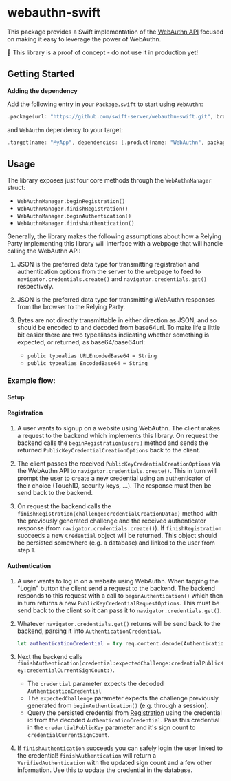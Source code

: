 # webauthn-swift

This package provides a Swift implementation of the [WebAuthn API](https://w3c.github.io/webauthn) focused on making it
easy to leverage the power of WebAuthn.

🚨 This library is a proof of concept - do not use it in production yet!

## Getting Started

**Adding the dependency**

Add the following entry in your `Package.swift` to start using `WebAuthn`:

```swift
.package(url: "https://github.com/swift-server/webauthn-swift.git", branch: "main")
```

and `WebAuthn` dependency to your target:

```swift
.target(name: "MyApp", dependencies: [.product(name: "WebAuthn", package: "webauthn-swift")])
```

## Usage

The library exposes just four core methods through the `WebAuthnManager` struct:

- `WebAuthnManager.beginRegistration()`
- `WebAuthnManager.finishRegistration()`
- `WebAuthnManager.beginAuthentication()`
- `WebAuthnManager.finishAuthentication()`

Generally, the library makes the following assumptions about how a Relying Party implementing this library will
interface with a webpage that will handle calling the WebAuthn API:

1. JSON is the preferred data type for transmitting registration and authentication options from the server to
   the webpage to feed to `navigator.credentials.create()` and `navigator.credentials.get()` respectively.

2. JSON is the preferred data type for transmitting WebAuthn responses from the browser to the Relying Party.

3. Bytes are not directly transmittable in either direction as JSON, and so should be encoded to and decoded
   from base64url. To make life a little bit easier there are two typealiases indicating whether something is expected,
   or returned, as base64/base64url:

   - `public typealias URLEncodedBase64 = String`
   - `public typealias EncodedBase64 = String`

### Example flow:

#### Setup


#### Registration

1. A user wants to signup on a website using WebAuthn. The client makes a request to the backend which implements this
   library. On request the backend calls the `beginRegistration(user:)` method and sends the returned
   `PublicKeyCredentialCreationOptions` back to the client.

2. The client passes the received `PublicKeyCredentialCreationOptions` via the WebAuthn API to
   `navigator.credentials.create()`. This in turn will prompt the user to create a new credential using an
   authenticator of their choice (TouchID, security keys, ...). The response must then be send back to the backend.

3. On request the backend calls the `finishRegistration(challenge:credentialCreationData:)` method with the previously
   generated challenge and the received authenticator response (from `navigator.credentials.create()`). If
   `finishRegistration` succeeds a new `Credential` object will be returned. This object should be persisted somewhere
   (e.g. a database) and linked to the user from step 1.

#### Authentication

1. A user wants to log in on a website using WebAuthn. When tapping the "Login" button the client send a request to
   the backend. The backend responds to this request with a call to `beginAuthentication()` which then in turn
   returns a new `PublicKeyCredentialRequestOptions`. This must be send back to the client so it can pass it to
   `navigator.credentials.get()`.
2. Whatever `navigator.credentials.get()` returns will be send back to the backend, parsing it into
   `AuthenticationCredential`.
   ```swift
   let authenticationCredential = try req.content.decode(AuthenticationCredential.self)
   ```
3. Next the backend calls
   `finishAuthentication(credential:expectedChallenge:credentialPublicKey:credentialCurrentSignCount:)`.
    - The `credential` parameter expects the decoded `AuthenticationCredential`
    - The `expectedChallenge` parameter expects the challenge previously generated
      from `beginAuthentication()` (e.g. through a session).
    - Query the persisted credential from [Registration](####registration) using the credential id from the decoded
      `AuthenticationCredential`. Pass this credential in the `credentialPublicKey` parameter and it's sign count to
      `credentialCurrentSignCount`.

4. If `finishAuthentication` succeeds you can safely login the user linked to the credential! `finishAuthentication`
   will return a `VerifiedAuthentication` with the updated sign count and a few other information. Use this to
   update the credential in the database.